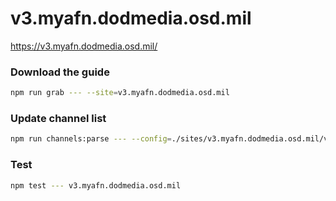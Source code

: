 # v3.myafn.dodmedia.osd.mil

https://v3.myafn.dodmedia.osd.mil/

### Download the guide

```sh
npm run grab --- --site=v3.myafn.dodmedia.osd.mil
```

### Update channel list

```sh
npm run channels:parse --- --config=./sites/v3.myafn.dodmedia.osd.mil/v3.myafn.dodmedia.osd.mil.config.js --output=./sites/v3.myafn.dodmedia.osd.mil/v3.myafn.dodmedia.osd.mil.channels.xml
```

### Test

```sh
npm test --- v3.myafn.dodmedia.osd.mil
```

